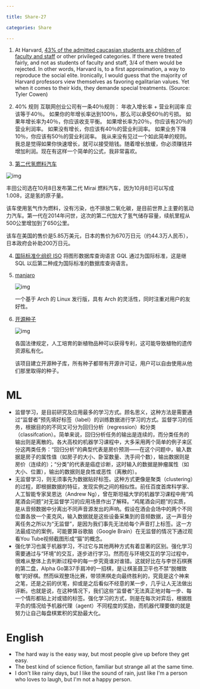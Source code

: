 ```yaml
---

title: Share-27

categories: Share

---
```


1. At Harvard, [43% of the admitted caucasian students are children of faculty and staff](http://public.econ.duke.edu/~psarcidi/legacyathlete.pdf) or other privileged categories. If there were treated fairly, and not as students of faculty and staff, 3/4 of them would be rejected. In other words, Harvard is, to a first approximation, a way to reproduce the social elite. Ironically, I would guess that the majority of Harvard professors view themselves as favoring egalitarian values. Yet when it comes to their kids, they demande special treatments. (Source: Tyler Cowen)

2. 40% 规则
互联网创业公司有一条40％规则：
年收入增长率 + 营业利润率 应该等于40％。
如果你的年增长率达到100％，那么可以承受60％的亏损。
如果年增长率为40％，你应该收支平衡。
如果增长率为20％，你应该有20％的营业利润率。
如果没有增长，你应该有40％的营业利润率。
如果业务下降10％，你应该有50％的营业利润率。
我从来没有见过一个如此简单的规则。我总是觉得如果你快速增长，就可以接受赔钱。随着增长放缓，你必须赚钱并增加利润。现在有这样一个简单的公式，我非常喜欢。

3. [第二代氢燃料汽车](https://www.autoblog.com/2019/10/10/2021-toyota-mirai-revealed/)

  ![img](https://www.wangbase.com/blogimg/asset/201910/bg2019101101.jpg)

  丰田公司选在10月8日发布第二代 Mirai 燃料汽车，因为10月8日可以写成 1.008，这是氢的原子量。

  该车使用氢气作为燃料，没有污染，也不排放二氧化碳，是目前世界上主要的氢动力汽车。第一代在2014年问世，这次的第二代加大了氢气储存容量，续航里程从500公里增加到了650公里。

  该车在美国的售价是5.85万美元，日本的售价为670万日元（约44.3万人民币），日本政府会补助200万日元。    

4. [国际标准化组织 ISO](https://neo4j.com/press-releases/query-language-graph-databases-international-standard/) 将图形数据库查询语言 GQL 通过为国际标准，这是继 SQL 以后第二种成为国际标准的数据库查询语言。

5. [manjaro](https://www.manjaro.org/)

   ![img](https://www.wangbase.com/blogimg/asset/201909/bg2019090915.jpg)

   一个基于 Arch 的 Linux 发行版，具有 Arch 的灵活性，同时注重对用户的友好性。

6. [开源种子](https://www.opensourceseeds.org/en)

   ![img](https://www.wangbase.com/blogimg/asset/201909/bg2019092401.jpg)

   各国法律规定，人工培育的新植物品种可以获得专利，这可能导致植物的遗传资源私有化。

   该项目建立开源种子库，所有种子都带有开源许可证，用户可以自由使用从他们那里取得的种子。

# ML

- 监督学习，是目前研究及应用最多的学习方式。顾名思义，这种方法是需要通过“监督者”预先填好标签（label）的训练数据进行学习的方式。监督学习的任务，根据目的的不同又可分为回归分析（regression）和分类（classifcation）。简单来说，回归分析任务的输出是连续的，而分类任务的输出则是离散的。各大高校的机器学习课程中，大多采用两个简单的例子来区分这两类任务：“回归分析”的典型代表是房价预测——在这个问题中，输入数据是房子的属性值（如房子的大小、卧室数量、洗手间个数），输出数据则是房价（连续的）；“分类”的代表是癌症诊断，这时输入的数据是肿瘤属性（如大小、位置），输出的数据则是良性或恶性（离散的）。
- 无监督学习，则无须事先为数据贴好标签。这种方式更像是聚类（clustering）的过程，即根据数据的特征，发现实例之间的相似性。前任百度首席科学家、人工智能专家吴恩达（Andrew Ng），曾在斯坦福大学的机器学习课程中用“鸡尾酒会问题”对无监督学习的应用场景作出了解释。“鸡尾酒会问题”的实质，是从音频数据中分离出不同声音源发出的声响。假设在酒会会场中的两个不同位置各放一个麦克风，输入数据就是这些设备采集到的音频数据，这一声音分离任务之所以为“无监督”，是因为我们事先无法给每个声音打上标签。这一方法最成功的案例，可能要算谷歌脑（Google Brain）在无监督的情况下通过观看You Tube视频截图形成“猫”的概念。
- 强化学习也属于机器学习，不过它与其他两种方式有着显著的区别。强化学习需要通过与“环境”的交互，逐步进行学习。然而在与环境交互的学习过程中，很难从整体上去判断过程中的每一步究竟谁对谁错。这就好比在与李世石棋赛的第二盘，Alpha Go第37手肩冲的一招棋，是让棋圣聂卫平也不禁“脱帽致敬”的好棋。然而纵观整场比赛，带领黑棋走向最终胜利的，究竟是这个神来之笔，还是之前的伏笔，抑或是之后看似不经意的某一步，几乎让人无法做出评断。也就是说，在这种情况下，我们这些“监督者”无法真正地对每一步、每一个情形都贴上对或错的标签。强化学习的方式，则是在每次对弈后，根据胜平负的情况给予机器代理（agent）不同程度的奖励，而机器代理要做的就是努力让自己每盘棋累积的奖励最大化。

# English

- The hard way is the easy way, but most people give up before they get easy.
- The best kind of science fiction, familiar but strange all at the same time.
- I don't like rainy days, but I like the sound of rain, just like I'm a person who loves to laugh, but I'm not a happy person.